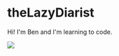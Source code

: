 

 <!-- <style>
.container {
  background-color: ivory;
    display: flex;
    flex-direction: column;
    justify-content: center;
    align-items: center;
    padding: 2rem;
  }
  .headings {
  font-family: Arial, Helvetica, sans-serif;
      font-size: 2rem;
      color: #27d8c0;
  }
  .copy {
  font-family: Arial, Helvetica, sans-serif; 
  color: #d8273f;
  }
  
</style> -->

<div class="container">
  <h1 class="headings">
    theLazyDiarist
  </h1>
  <p class="copy">
    Hi! I'm Ben and I'm learning to code. 
  </p>
  <div>
     <img
    src="https://thumbs.gfycat.com/ChiefRemarkableBettong-size_restricted.gif"
    class="transparent"
  />
    <br />
   
  </div>
  <br />
 
</div>



